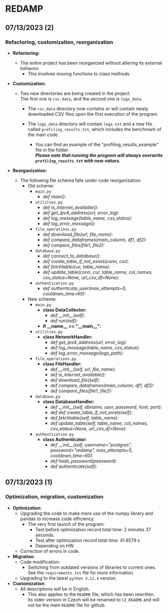 # REDAMP
## 07/13/2023 (2)
### Refactoring, customization, reorganization
- **Refactoring:**
    - The entire project has been reorganized without altering its external behavior. 
        - This involves moving functions to class methods.
        
- **Customization:**
    - Two new directories are being created in the project.  
    The first one is `csv_data`, and the second one is `logs_data`.
        - The `csv_data` directory now contains or will contain newly downloaded CSV files upon the first execution of the program.

        - The `logs_data` directory will contain `logs.txt` and a new file called `profiling_results.txt`, which includes the benchmark of the main code. 
            - You can find an example of the "profiling_results_example" file in the folder.  
            ***Please note that running the program will always overwrite `profiling_results.txt` with new values.***

- **Reorganization:**
    - The following file schema falls under code reorganization.
        - Old scheme: 
            - `main.py`
                - *def main():*
            - `utilities.py`
                - *def is_internet_available():*
                - *def get_ipv4_address(url, error_log):*
                - *def log_message(table_name, csv_status):*
                - *def log_error_message():*
            - `file_operations.py`
                - *def download_file(url, file_name):*
                - *def compare_dataframes(main_column, df1, df2):*
                - *def compare_files(file1, file2):*
            - `database.py`
                - *def connect_to_database():*
                - *def create_table_if_not_exists(conn, cur):*
                - *def fetchtable(cur, table_name):*
                - *def update_table(conn, cur, table_name, col_names, csv_status=None, url_csv_df=None):*
            - `authentication.py`
                - *def authenticate_user(max_attempts=5, cooldown_time=60):*
        - New scheme:
            - `main.py`
                - **class DataCollector:**
                    - *def \_\_init__(self):*
                    - *def run(self):*
                - **if \_\_name__ == "\_\_main__":**
            - `utilities.py`
                - **class NetworkHandler:**
                    - *def get_ipv4_address(url, error_log):*
                    - *def log_message(table_name, csv_status):*
                    - *def log_error_message(logs_path):*
            - `file_operations.py`
                - **class FileHandler:**
                    - *def \_\_init__(self, url, file_name):*
                    - *def is_internet_available():*
                    - *def download_file(self):*
                    - *def compare_dataframes(main_column, df1, df2):*
                    - *def compare_files(file1, file2):*
            - `database.py`
                - **class DatabaseHandler:**
                    - *def \_\_init__(self, dbname, user, password, host, port):*
                    - *def def create_table_if_not_exists(self):*
                    - *def fetchtable(self, table_name):*
                    - *def update_table(self, table_name, col_names, csv_status=None, url_csv_df=None):*
            - `authentication.py`
                - **class Authenticator:**
                    - *def \_\_init__(self, username="postgres", password="redamp", max_attempts=5, cooldown_time=60):*
                    - *def hash_password(password):*
                    - *def authenticate(self):*

## 07/13/2023 (1)
### Optimization, migration, customization
- **Optimization**:  
    - Upgrading the code to make more use of the numpy library and pandas to increase code efficiency.
        - The very first launch of the program:
            - Test before optimization record total time: 2 minutes 37 seconds.
            - Test after optimization record total time: 41.8579 s
            - Depending on HW.
    - Correction of errors in code.
- **Migration**:
    - Code modification:
        - Switching from outdated versions of libraries to current ones.  
        See the `requirements.txt` file for more information.
    - Upgrading to the latest `python 3.11.4` version.
- **Customization**:
    - All descriptions will be in English. 
        - This also applies to the `README` file, which has been rewritten.  
        Its older version in Czech will be renamed to `CZ_README` and will not be the main `README` file for github.
